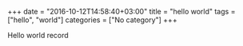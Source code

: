 +++
date = "2016-10-12T14:58:40+03:00"
title = "hello world"
tags = ["hello", "world"]
categories = ["No category"]
+++

Hello world record
